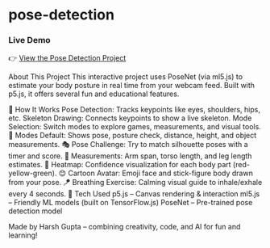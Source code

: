 # pose-detection
### Live Demo  
👉 [View the Pose Detection Project](https://d11gnqv47v3jdy.cloudfront.net/)

About This Project
This interactive project uses PoseNet (via ml5.js) to estimate your body posture in real time from your webcam feed. Built with p5.js, it offers several fun and educational features.

🔧 How It Works
Pose Detection: Tracks keypoints like eyes, shoulders, hips, etc.
Skeleton Drawing: Connects keypoints to show a live skeleton.
Mode Selection: Switch modes to explore games, measurements, and visual tools.
🧠 Modes
Default: Shows pose, posture check, distance, height, and object measurements.
🎭 Pose Challenge: Try to match silhouette poses with a timer and score.
📏 Measurements: Arm span, torso length, and leg length estimates.
🎨 Heatmap: Confidence visualization for each body part (red-yellow-green).
😊 Cartoon Avatar: Emoji face and stick-figure body drawn from your pose.
🪁 Breathing Exercise: Calming visual guide to inhale/exhale every 4 seconds.
🧰 Tech Used
p5.js – Canvas rendering & interaction
ml5.js – Friendly ML models (built on TensorFlow.js)
PoseNet – Pre-trained pose detection model

Made by Harsh Gupta – combining creativity, code, and AI for fun and learning!

